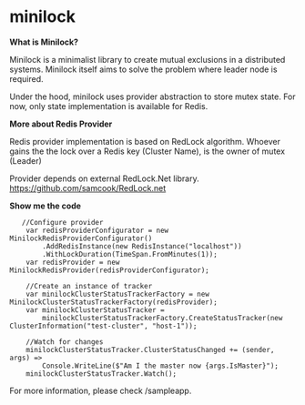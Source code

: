 # minilock

**What is Minilock?**

Minilock is a minimalist library to create mutual exclusions in a distributed systems. Minilock itself aims to solve the problem where leader node is required. 

Under the hood, minilock uses provider abstraction to store mutex state. For now, only state implementation is available for Redis.

**More about Redis Provider**

Redis provider implementation is based on RedLock algorithm. Whoever gains the the lock over a Redis key (Cluster Name), is the owner of mutex (Leader)

Provider depends on external RedLock.Net library. https://github.com/samcook/RedLock.net

**Show me the code**


       //Configure provider
        var redisProviderConfigurator = new MinilockRedisProviderConfigurator()
            .AddRedisInstance(new RedisInstance("localhost"))
            .WithLockDuration(TimeSpan.FromMinutes(1));
        var redisProvider = new MinilockRedisProvider(redisProviderConfigurator);
            
        //Create an instance of tracker
        var minilockClusterStatusTrackerFactory = new MinilockClusterStatusTrackerFactory(redisProvider);
        var minilockClusterStatusTracker =
            minilockClusterStatusTrackerFactory.CreateStatusTracker(new ClusterInformation("test-cluster", "host-1"));

        //Watch for changes
        minilockClusterStatusTracker.ClusterStatusChanged += (sender, args) =>
            Console.WriteLine($"Am I the master now {args.IsMaster}"); 
        minilockClusterStatusTracker.Watch();

For more information, please check /sampleapp. 

